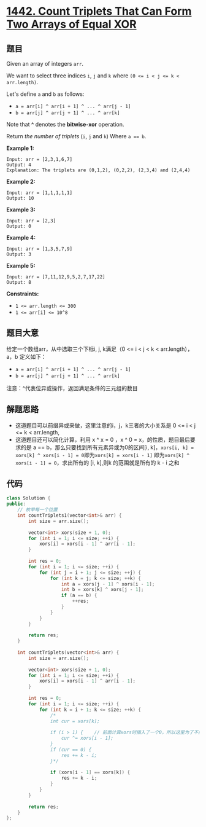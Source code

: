 # [1442. Count Triplets That Can Form Two Arrays of Equal XOR](https://leetcode.com/problems/count-triplets-that-can-form-two-arrays-of-equal-xor/)

## 题目

Given an array of integers `arr`.

We want to select three indices `i`, `j` and `k` where `(0 <= i < j <= k < arr.length)`.

Let's define `a` and `b` as follows:

- `a = arr[i] ^ arr[i + 1] ^ ... ^ arr[j - 1]`
- `b = arr[j] ^ arr[j + 1] ^ ... ^ arr[k]`

Note that **^** denotes the **bitwise-xor** operation.

Return *the number of triplets* (`i`, `j` and `k`) Where `a == b`.

 

**Example 1:**

```
Input: arr = [2,3,1,6,7]
Output: 4
Explanation: The triplets are (0,1,2), (0,2,2), (2,3,4) and (2,4,4)
```

**Example 2:**

```
Input: arr = [1,1,1,1,1]
Output: 10
```

**Example 3:**

```
Input: arr = [2,3]
Output: 0
```

**Example 4:**

```
Input: arr = [1,3,5,7,9]
Output: 3
```

**Example 5:**

```
Input: arr = [7,11,12,9,5,2,7,17,22]
Output: 8
```

 

**Constraints:**

- `1 <= arr.length <= 300`
- `1 <= arr[i] <= 10^8`

## 题目大意

给定一个数组arr，从中选取三个下标i, j, k满足（0 <= i  < j < k < arr.length），a，b 定义如下：

- `a = arr[i] ^ arr[i + 1] ^ ... ^ arr[j - 1]`
- `b = arr[j] ^ arr[j + 1] ^ ... ^ arr[k]`

注意：^代表位异或操作，返回满足条件的三元组的数目

## 解题思路

* 这道题目可以前缀异或来做，这里注意的i，j，k三者的大小关系是 0 <= i < j <= k < arr.length,
* 这道题目还可以简化计算，利用 x ^ x = 0 ，x ^ 0 = x，的性质，题目最后要求的是 a == b，那么只要找到所有元素异或为0的区间[i, k]，`xors[i, k] = xors[k] ^ xors[i - 1] = 0`即为`xors[k] = xors[i - 1]` 即为`xors[k] ^ xors[i - 1] = 0`，求出所有的 [i, k],则k 的范围就是所有的 k - i 之和

## 代码

````c++
class Solution {
public:
    // 枚举每一个位置
    int countTriplets1(vector<int>& arr) {
        int size = arr.size();
        
        vector<int> xors(size + 1, 0);
        for (int i = 1; i <= size; ++i) {
            xors[i] = xors[i - 1] ^ arr[i - 1];
        }
        
        int res = 0;
        for (int i = 1; i <= size; ++i) {
            for (int j = i + 1; j <= size; ++j) {
                for (int k = j; k <= size; ++k) {
                    int a = xors[j - 1] ^ xors[i - 1];
                    int b = xors[k] ^ xors[j - 1];
                    if (a == b) {
                        ++res;
                    }
                }
            }
        }
        
        return res;
    }
    
    int countTriplets(vector<int>& arr) {
        int size = arr.size();
        
        vector<int> xors(size + 1, 0);
        for (int i = 1; i <= size; ++i) {
            xors[i] = xors[i - 1] ^ arr[i - 1];
        }
        
        int res = 0;
        for (int i = 1; i <= size; ++i) {
            for (int k = i + 1; k <= size; ++k) {
                /*
                int cur = xors[k];
                
                if (i > 1) {    // 前面计算xors时插入了一个0，所以这里为了不应响最后的记过，必须保证 i > 1，才可进行异或
                    cur ^= xors[i - 1];
                }
                if (cur == 0) {
                    res += k - i;
                }*/
                
                if (xors[i - 1] == xors[k]) {
                    res += k - i;
                }
            }
        }
        
        return res;
    }
};
````

